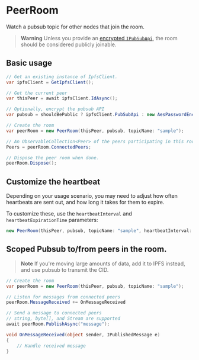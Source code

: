 # PeerRoom

Watch a pubsub topic for other nodes that join the room.

> **Warning** Unless you provide an [encrypted `IPubSubApi`](./AesPasswordEncryptedPubSub.md), the room should be considered publicly joinable.

## Basic usage

```cs
// Get an existing instance of IpfsClient.
var ipfsClient = GetIpfsClient();

// Get the current peer
var thisPeer = await ipfsClient.IdAsync();

// Optionally, encrypt the pubsub API
var pubsub = shouldBePublic ? ipfsClient.PubSubApi : new AesPasswordEncryptedPubSub(ipfsClient.PubSubApi, password: "testing", salt: null);

// Create the room
var peerRoom = new PeerRoom(thisPeer, pubsub, topicName: "sample");

// An ObservableCollection<Peer> of the peers participating in this room.
Peers = peerRoom.ConnectedPeers;

// Dispose the peer room when done.
peerRoom.Dispose();
```

## Customize the heartbeat
Depending on your usage scenario, you may need to adjust how often heartbeats are sent out, and how long it takes for them to expire.

To customize these, use the `heartbeatInterval` and `heartbeatExpirationTime` parameters:

```cs
new PeerRoom(thisPeer, pubsub, topicName: "sample", heartbeatInterval: TimeSpan.FromSeconds(3), heartbeatExpirationTime: TimeSpan.FromSeconds(6));
```

## Scoped Pubsub to/from peers in the room.

> **Note** If you're moving large amounts of data, add it to IPFS instead, and use pubsub to transmit the CID.

```cs
// Create the room
var peerRoom = new PeerRoom(thisPeer, pubsub, topicName: "sample");

// Listen for messages from connected peers
peerRoom.MessageReceived += OnMessageReceived

// Send a message to connected peers
// string, byte[], and Stream are supported
await peerRoom.PublishAsync("message");

void OnMessageReceived(object sender, IPublishedMessage e)
{
    // Handle received message
}
```
